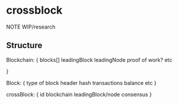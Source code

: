 # crossblock

NOTE WIP/research

## Structure


Blockchain: {
  blocks[]
  leadingBlock
  leadingNode
  proof of work?
  etc

}

Block: {
 type of block
 header
 hash
  transactions
  balance
  etc
}


crossBlock: {
  id
  blockchain
  leadingBlock/node
  consensus
}

